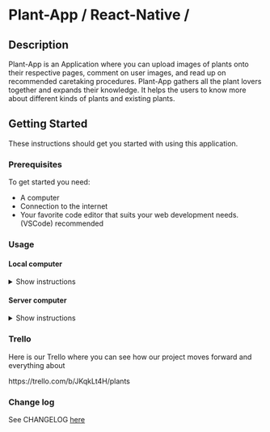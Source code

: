 # Plant-App / React-Native / 

## Description
Plant-App is an Application where you can upload images of plants onto their respective pages, comment on user images, and read up on recommended caretaking procedures. 
Plant-App gathers all the plant lovers together and expands their knowledge. It helps the users to know more about different kinds of plants and existing plants. 


## Getting Started
These instructions should get you started with using this application.

### Prerequisites
To get started you need:
<ul>
  <li>A computer</li>
  <li>Connection to the internet</li>
  <li>Your favorite code editor that suits your web development needs. (VSCode) recommended</li>
</ul>

### Usage

#### Local computer
<details><summary>Show instructions</summary>
1. Open project in code editor.
  <br/>
2. Change branch to master in project with git:
  
```sh 
  $ git checkout master(If neede)
```
<br/>
3. Install node module packages:

```sh 
$ npm i
```
<br/>

5. Start Node JS app

```sh 
$ npm start
```
<br/>
or 

```sh 
$ expo start
```
<br/>
</details>

#### Server computer
<details><summary>Show instructions</summary>
Following instructions might not work or be needed depending what you might be using
<br/>
1. Open project in code editor.
<br/>
2. You should be in master branch. If not, you can try this git command:

```sh 
  $ git checkout master
```
</br>
  
3. Install node module packages:
```sh 
$ npm i
```
<br/>

3. Start the app.

```sh 
$ npm start
```

or 

```sh 
$ expo start
```

</details>

### Trello
Here is our Trello where you can see how our project moves forward and everything about
<p>
https://trello.com/b/JKqkLt4H/plants
</p>


### Change log
See CHANGELOG [here](CHANGELOG.md)
